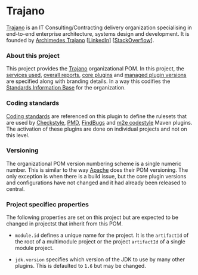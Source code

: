 Trajano
=======

[Trajano][] is an IT Consulting/Contracting delivery organization specialising
in end-to-end enterprise architecture, systems design and development.  It is 
founded by [Archimedes Trajano][1] [[LinkedIn][LinkedIn]]
[[StackOverflow][StackOverflow]].
	
### About this project

This project provides the [Trajano][] organizational POM.  In this project, the [services used][2], [overall reports][4], [core plugins][3] and [managed plugin versions][5] are specified along with branding details.  In a way this codifies the [Standards Information Base][2] for the organization.

### Coding standards

[Coding standards][6] are referenced on this plugin to define the rulesets that
are used by [Checkstyle][], [PMD][PMD], [FindBugs][FindBugs] and
[m2e codestyle][m2e] Maven plugins.  The activation of these plugins are done
on individual projects and not on this level.

### Versioning

The organizational POM version numbering scheme is a single numeric number. This
is similar to the way [Apache][] does their POM versioning.  The only exception
is when there is a build issue, but the core plugin versions and configurations
have not changed and it had already been released to central.

### Project specifiec properties

The following properties are set on this project but are expected to be changed in projectst that inherit from this POM.

* `module.id` defines a unique name for the project.  It is the `artifactId` of the root of a multimodule project or the project `artifactId` of a single module project.

* `jdk.version` specifies which version of the JDK to use by many other plugins.  This is defaulted to `1.6` but may be changed.


[Trajano]: https://trajano.net/
[Apache]: http://apache.org/
[LinkedIn]: http://ca.linkedin.com/in/trajano
[StackOverflow]: http://stackoverflow.com/users/242042/archimedes-trajano
[1]: http://www.trajano.net/archimedes-trajano-resume/
[2]: ./sib.html
[3]: ./plugins.html
[4]: ./project-reports.html
[5]: ./plugin-management.html
[6]: http://site.trajano.net/coding-standards
[PMD]: http://maven.apache.org/plugins/maven-pmd-plugin/
[Checkstyle]: https://maven.apache.org/plugins/maven-checkstyle-plugin/
[FindBugs]: https://gleclaire.github.io/findbugs-maven-plugin/
[m2e]: http://site.trajano.net/m2e-codestyle-maven-plugin/
